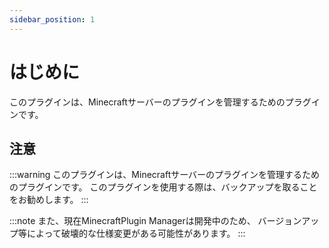 ```yaml
---
sidebar_position: 1
---
```


# はじめに

このプラグインは、Minecraftサーバーのプラグインを管理するためのプラグインです。

## 注意

:::warning
このプラグインは、Minecraftサーバーのプラグインを管理するためのプラグインです。
このプラグインを使用する際は、バックアップを取ることをお勧めします。
:::

:::note
また、現在MinecraftPlugin Managerは開発中のため、
バージョンアップ等によって破壊的な仕様変更がある可能性があります。
:::
